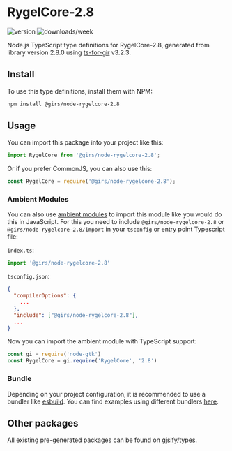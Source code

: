 
# RygelCore-2.8

![version](https://img.shields.io/npm/v/@girs/node-rygelcore-2.8)
![downloads/week](https://img.shields.io/npm/dw/@girs/node-rygelcore-2.8)


Node.js TypeScript type definitions for RygelCore-2.8, generated from library version 2.8.0 using [ts-for-gir](https://github.com/gjsify/ts-for-gir) v3.2.3.


## Install

To use this type definitions, install them with NPM:
```bash
npm install @girs/node-rygelcore-2.8
```

## Usage

You can import this package into your project like this:
```ts
import RygelCore from '@girs/node-rygelcore-2.8';
```

Or if you prefer CommonJS, you can also use this:
```ts
const RygelCore = require('@girs/node-rygelcore-2.8');
```

### Ambient Modules

You can also use [ambient modules](https://github.com/gjsify/ts-for-gir/tree/main/packages/cli#ambient-modules) to import this module like you would do this in JavaScript.
For this you need to include `@girs/node-rygelcore-2.8` or `@girs/node-rygelcore-2.8/import` in your `tsconfig` or entry point Typescript file:

`index.ts`:
```ts
import '@girs/node-rygelcore-2.8'
```

`tsconfig.json`:
```json
{
  "compilerOptions": {
    ...
  },
  "include": ["@girs/node-rygelcore-2.8"],
  ...
}
```

Now you can import the ambient module with TypeScript support: 

```ts
const gi = require('node-gtk')
const RygelCore = gi.require('RygelCore', '2.8')
```


### Bundle

Depending on your project configuration, it is recommended to use a bundler like [esbuild](https://esbuild.github.io/). You can find examples using different bundlers [here](https://github.com/gjsify/ts-for-gir/tree/main/examples).

## Other packages

All existing pre-generated packages can be found on [gjsify/types](https://github.com/gjsify/types).

